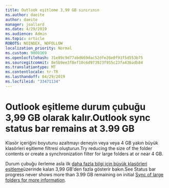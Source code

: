 ```yaml
---
title: Outlook eşitleme 3,99 GB sınırının
ms.author: daeite
author: daeite
manager: joallard
ms.date: 4/29/2019
ms.audience: Admin
ms.topic: article
ROBOTS: NOINDEX, NOFOLLOW
localization_priority: Normal
ms.custom: 9000169
ms.openlocfilehash: 31e89c9d77abd669dac52dfe26e0f91f5d553b75
ms.sourcegitcommit: 8e5b9ee3f8ef10c6d973923f955c23fa436adb84
ms.translationtype: MT
ms.contentlocale: tr-TR
ms.lasthandoff: 04/29/2019
ms.locfileid: "33471134"
---
```

# <a name="outlook-sync-status-bar-remains-at-399-gb"></a><span data-ttu-id="eee00-102">Outlook eşitleme durum çubuğu 3,99 GB olarak kalır.</span><span class="sxs-lookup"><span data-stu-id="eee00-102">Outlook sync status bar remains at 3.99 GB</span></span>

<span data-ttu-id="eee00-103">Klasör içeriğini boyutunu azaltmayı deneyin veya veya 4 GB yakın büyük klasörleri eşitleme filtresi oluşturun.</span><span class="sxs-lookup"><span data-stu-id="eee00-103">Try reducing the size of the folder contents or create a synchronization filter for large folders at or near 4 GB.</span></span>

<span data-ttu-id="eee00-104">Durum çubuğu ilerleme asla ilk [daha fazla bilgi için büyük klasörleri eşitleme](https://support.microsoft.com/en-us/help/2738323/status-bar-progress-never-shows-more-than-3-99-gb-remaining-on-initial)üzerinde kalan 3,99 GB'den fazla gösterir bakın.</span><span class="sxs-lookup"><span data-stu-id="eee00-104">See Status bar progress never shows more than 3.99 GB remaining on initial [Sync of large folders for more information](https://support.microsoft.com/en-us/help/2738323/status-bar-progress-never-shows-more-than-3-99-gb-remaining-on-initial).</span></span>